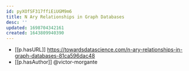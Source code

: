 ```yaml
---
id: pyXOfSF317ffiEiUGM9m6
title: N Ary Relationships in Graph Databases
desc: ''
updated: 1698704342161
created: 1643809940390
---
```


- [[p.hasURL]] https://towardsdatascience.com/n-ary-relationships-in-graph-databases-81ca596dac48
- [[p.hasAuthor]] @victor-morgante
